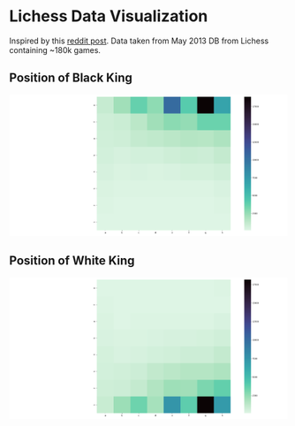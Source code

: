# Lichess Data Visualization

Inspired by this [reddit post](https://www.reddit.com/r/dataisbeautiful/comments/npscky/oc_where_is_each_chess_piece_usually_captured/). Data taken from May 2013 DB from Lichess containing ~180k games.

## Position of Black King 
![Black King](https://github.com/Mohan-cloud/chess-data-viz/blob/master/black_king.png)

## Position of White King
![White King](https://github.com/Mohan-cloud/chess-data-viz/blob/master/white_king.png)
